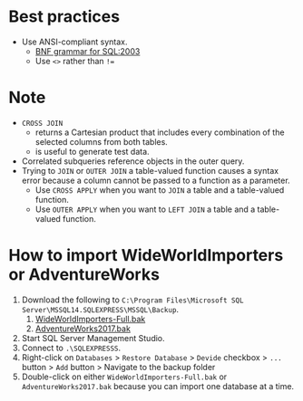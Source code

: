 # Best practices
* Use ANSI-compliant syntax.
  * [BNF grammar for SQL:2003](https://ronsavage.github.io/SQL)
  * Use `<>` rather than `!=`
  
# Note
* `CROSS JOIN`
  * returns a Cartesian product that includes every combination of the selected columns from both tables.
  * is useful to generate test data.
* Correlated subqueries reference objects in the outer query.
* Trying to `JOIN` or `OUTER JOIN` a table-valued function causes a syntax error because a column cannot be passed to a function as a parameter.
  * Use `CROSS APPLY` when you want to `JOIN` a table and a table-valued function.
  * Use `OUTER APPLY` when you want to `LEFT JOIN` a table and a table-valued function.

# How to import WideWorldImporters or AdventureWorks
1. Download the following to `C:\Program Files\Microsoft SQL Server\MSSQL14.SQLEXPRESS\MSSQL\Backup`.
   1. [WideWorldImporters-Full.bak](https://github.com/Microsoft/sql-server-samples/tree/master/samples/databases/wide-world-importers)
   2. [AdventureWorks2017.bak](https://github.com/Microsoft/sql-server-samples/tree/master/samples/databases/adventure-works)
2. Start SQL Server Management Studio.
3. Connect to `.\SQLEXPRESSS`.
4. Right-click on `Databases` > `Restore Database` > `Devide` checkbox > `...` button > `Add` button > Navigate to the backup folder
5. Double-click on either `WideWorldImporters-Full.bak` or `AdventureWorks2017.bak` because you can import one database at a time.

